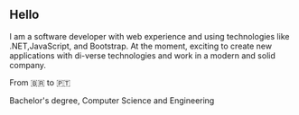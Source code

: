## Hello

I am a software developer with web experience and using technologies like .NET,JavaScript, and Bootstrap. At the moment, exciting to create new applications with di-verse technologies and work in a modern and solid company.

From 🇧🇷 to :portugal:

Bachelor's degree, Computer Science and Engineering

